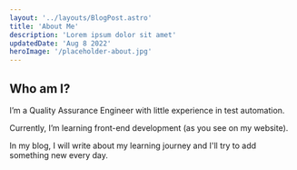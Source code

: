 ```yaml
---
layout: '../layouts/BlogPost.astro'
title: 'About Me'
description: 'Lorem ipsum dolor sit amet'
updatedDate: 'Aug 8 2022'
heroImage: '/placeholder-about.jpg'
---
```


## Who am I?

I’m a Quality Assurance Engineer with little experience in test automation.

Currently, I’m learning front-end development (as you see on my website).

In my blog, I will write about my learning journey and I'll try to add something new every day.

